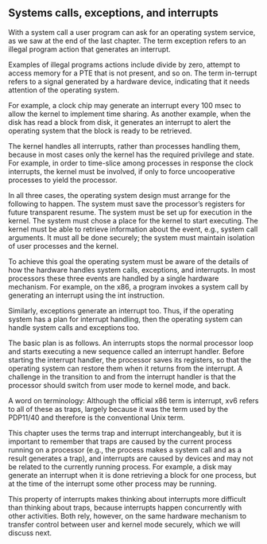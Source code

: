 ## Systems calls, exceptions, and interrupts

With a system call a user program can ask for an operating system service, as we saw at the end of the last chapter. The term exception refers to an illegal program action that generates an interrupt. 

Examples of illegal programs actions include divide by zero, attempt to access memory for a PTE that is not present, and so on. The term in-terrupt refers to a signal generated by a hardware device, indicating that it needs attention of the operating system. 

For example, a clock chip may generate an interrupt every 100 msec to allow the kernel to implement time sharing. As another example, when the disk has read a block from disk, it generates an interrupt to alert the operating system that the block is ready to be retrieved.

The kernel handles all interrupts, rather than processes handling them, because in most cases only the kernel has the required privilege and state. For example, in order to time-slice among processes in response the clock interrupts, the kernel must be involved, if only to force uncooperative processes to yield the processor.

In all three cases, the operating system design must arrange for the following to
happen. The system must save the processor’s registers for future transparent resume.
The system must be set up for execution in the kernel. The system must chose a place for the kernel to start executing. The kernel must be able to retrieve information about the event, e.g., system call arguments. It must all be done securely; the system must maintain isolation of user processes and the kernel.

To achieve this goal the operating system must be aware of the details of how the
hardware handles system calls, exceptions, and interrupts. In most processors these three events are handled by a single hardware mechanism. For example, on the x86, a program invokes a system call by generating an interrupt using the int instruction.

Similarly, exceptions generate an interrupt too. Thus, if the operating system has a plan for interrupt handling, then the operating system can handle system calls and exceptions too.

The basic plan is as follows. An interrupts stops the normal processor loop and
starts executing a new sequence called an interrupt handler. Before starting the interrupt handler, the processor saves its registers, so that the operating system can restore them when it returns from the interrupt. A challenge in the transition to and from the interrupt handler is that the processor should switch from user mode to kernel mode, and back.

A word on terminology: Although the official x86 term is interrupt, xv6 refers to
all of these as traps, largely because it was the term used by the PDP11/40 and therefore is the conventional Unix term. 

This chapter uses the terms trap and interrupt interchangeably, but it is important to remember that traps are caused by the current process running on a processor (e.g., the process makes a system call and as a result generates a trap), and interrupts are caused by devices and may not be related to the currently running process. For example, a disk may generate an interrupt when it is done retrieving a block for one process, but at the time of the interrupt some other process may be running. 

This property of interrupts makes thinking about interrupts more difficult than thinking about traps, because interrupts happen concurrently with other activities. Both rely, however, on the same hardware mechanism to transfer control between user and kernel mode securely, which we will discuss next.